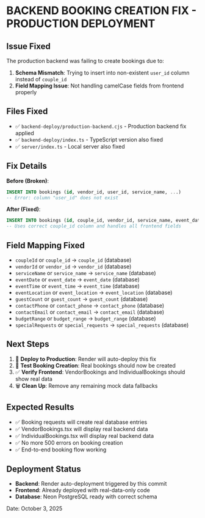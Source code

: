 # BACKEND BOOKING CREATION FIX - PRODUCTION DEPLOYMENT

## Issue Fixed
The production backend was failing to create bookings due to:
1. **Schema Mismatch**: Trying to insert into non-existent `user_id` column instead of `couple_id`
2. **Field Mapping Issue**: Not handling camelCase fields from frontend properly

## Files Fixed
- ✅ `backend-deploy/production-backend.cjs` - Production backend fix applied
- ✅ `backend-deploy/index.ts` - TypeScript version also fixed
- ✅ `server/index.ts` - Local server also fixed

## Fix Details
**Before (Broken)**:
```sql
INSERT INTO bookings (id, vendor_id, user_id, service_name, ...)
-- Error: column "user_id" does not exist
```

**After (Fixed)**:
```sql
INSERT INTO bookings (id, couple_id, vendor_id, service_name, event_date, event_time, ...)
-- Uses correct couple_id column and handles all frontend fields
```

## Field Mapping Fixed
- `coupleId` or `couple_id` → `couple_id` (database)
- `vendorId` or `vendor_id` → `vendor_id` (database) 
- `serviceName` or `service_name` → `service_name` (database)
- `eventDate` or `event_date` → `event_date` (database)
- `eventTime` or `event_time` → `event_time` (database)
- `eventLocation` or `event_location` → `event_location` (database)
- `guestCount` or `guest_count` → `guest_count` (database)
- `contactPhone` or `contact_phone` → `contact_phone` (database)
- `contactEmail` or `contact_email` → `contact_email` (database)
- `budgetRange` or `budget_range` → `budget_range` (database)
- `specialRequests` or `special_requests` → `special_requests` (database)

## Next Steps
1. 🚀 **Deploy to Production**: Render will auto-deploy this fix
2. 🧪 **Test Booking Creation**: Real bookings should now be created
3. ✅ **Verify Frontend**: VendorBookings and IndividualBookings should show real data
4. 🗑️ **Clean Up**: Remove any remaining mock data fallbacks

## Expected Results
- ✅ Booking requests will create real database entries
- ✅ VendorBookings.tsx will display real backend data
- ✅ IndividualBookings.tsx will display real backend data
- ✅ No more 500 errors on booking creation
- ✅ End-to-end booking flow working

## Deployment Status
- **Backend**: Render auto-deployment triggered by this commit
- **Frontend**: Already deployed with real-data-only code
- **Database**: Neon PostgreSQL ready with correct schema

Date: October 3, 2025
